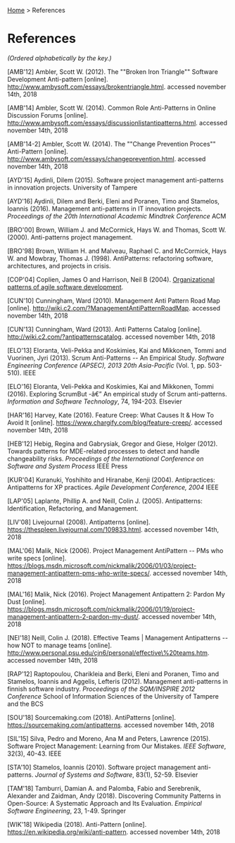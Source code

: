 [Home](README.md) > References
# References

_(Ordered alphabetically by the key.)_

[AMB'12] Ambler, Scott W. (2012). The ""Broken Iron Triangle"" Software Development Anti-pattern [online]. http://www.ambysoft.com/essays/brokentriangle.html. accessed november 14th, 2018

[AMB'14] Ambler, Scott W. (2014). Common Role Anti-Patterns in Online Discussion Forums [online]. http://www.ambysoft.com/essays/discussionlistantipatterns.html. accessed november 14th, 2018

[AMB'14-2] Ambler, Scott W. (2014). The ""Change Prevention Proces"" Anti-Pattern [online]. http://www.ambysoft.com/essays/changeprevention.html. accessed november 14th, 2018

[AYD'15] Aydinli, Dilem (2015). Software project management anti-patterns in innovation projects. University of Tampere

[AYD'16] Aydinli, Dilem and Berki, Eleni and Poranen, Timo and Stamelos, Ioannis (2016). Management anti-patterns in IT innovation projects. *Proceedings of the 20th International Academic Mindtrek Conference* ACM

[BRO'00] Brown, William J. and McCormick, Hays W. and Thomas, Scott W. (2000). Anti-patterns project management. 

[BRO'98] Brown, William H. and Malveau, Raphael C. and McCormick, Hays W. and Mowbray, Thomas J. (1998). AntiPatterns: refactoring software, architectures, and projects in crisis. 

[COP'04] Coplien, James O and Harrison, Neil B (2004). [Organizational patterns of agile software development](https://www.isbns.net/author/James_O_Coplien). 

[CUN'10] Cunningham, Ward (2010). Management Anti Pattern Road Map [online]. http://wiki.c2.com/?ManagementAntiPatternRoadMap. accessed november 14th, 2018

[CUN'13] Cunningham, Ward (2013). Anti Patterns Catalog [online]. http://wiki.c2.com/?antipatternscatalog. accessed november 14th, 2018

[ELO'13] Eloranta, Veli-Pekka and Koskimies, Kai and Mikkonen, Tommi and Vuorinen, Jyri (2013). Scrum Anti-Patterns -- An Empirical Study. *Software Engineering Conference (APSEC), 2013 20th Asia-Pacific* (Vol. 1, pp. 503-510). IEEE

[ELO'16] Eloranta, Veli-Pekka and Koskimies, Kai and Mikkonen, Tommi (2016). Exploring ScrumBut -â€” An empirical study of Scrum anti-patterns. *Information and Software Technology*, 74, 194-203. Elsevier

[HAR'16] Harvey, Kate (2016). Feature Creep: What Causes It & How To Avoid It [online]. https://www.chargify.com/blog/feature-creep/. accessed november 14th, 2018

[HEB'12] Hebig, Regina and Gabrysiak, Gregor and Giese, Holger (2012). Towards patterns for MDE-related processes to detect and handle changeability risks. *Proceedings of the International Conference on Software and System Process* IEEE Press

[KUR'04] Kuranuki, Yoshihito and Hiranabe, Kenji (2004). Antipractices: Antipatterns for XP practices. *Agile Development Conference, 2004* IEEE

[LAP'05] Laplante, Phillip A. and Neill, Colin J. (2005). Antipatterns: Identification, Refactoring, and Management. 

[LIV'08] Livejournal (2008). Antipatterns [online]. https://thespleen.livejournal.com/109833.html. accessed november 14th, 2018

[MAL'06] Malik, Nick (2006). Project Management AntiPattern -- PMs who write specs [online]. https://blogs.msdn.microsoft.com/nickmalik/2006/01/03/project-management-antipattern-pms-who-write-specs/. accessed november 14th, 2018

[MAL'16] Malik, Nick (2016). Project Management Antipattern 2: Pardon My Dust [online]. https://blogs.msdn.microsoft.com/nickmalik/2006/01/19/project-management-antipattern-2-pardon-my-dust/. accessed november 14th, 2018

[NEI'18] Neill, Colin J. (2018). Effective Teams | Management Antipatterns -- how NOT to manage teams [online]. http://www.personal.psu.edu/cjn6/personal/effective\%20teams.htm. accessed november 14th, 2018

[RAP'12] Raptopoulou, Charikleia and Berki, Eleni and Poranen, Timo and Stamelos, Ioannis and Aggelis, Lefteris (2012). Management anti-patterns in finnish software industry. *Proceedings of the SQM/INSPIRE 2012 Conference* School of Information Sciences of the University of Tampere and the BCS

[SOU'18] Sourcemaking.com (2018). AntiPatterns [online]. https://sourcemaking.com/antipatterns. accessed november 14th, 2018

[SIL'15] Silva, Pedro and Moreno, Ana M and Peters, Lawrence (2015). Software Project Management: Learning from Our Mistakes. *IEEE Software*, 32(3), 40-43. IEEE

[STA'10] Stamelos, Ioannis (2010). Software project management anti-patterns. *Journal of Systems and Software*, 83(1), 52-59. Elsevier

[TAM'18] Tamburri, Damian A. and Palomba, Fabio and Serebrenik, Alexander and Zaidman, Andy (2018). Discovering Community Patterns in Open-Source: A Systematic Approach and Its Evaluation. *Empirical Software Engineering*, 23, 1-49. Springer

[WIK'18] Wikipedia (2018). Anti-Pattern [online]. https://en.wikipedia.org/wiki/anti-pattern. accessed november 14th, 2018
